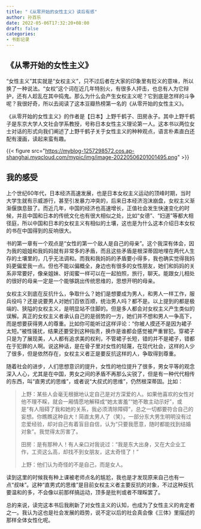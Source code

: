 ```yaml
---
title: "《从零开始的女性主义》读后有感"
author: 孙百乐
date: 2022-05-06T17:32:20+08:00
draft: false
categories: 
- 书影记录
---
```


## 《从零开始的女性主义》

“女性主义”其实就是“女权主义”，只不过后者在大家的印象里有贬义的意味，所以换了一种说法。“女权”这个词在近几年特别火，有很多人抨击，也总有人为它辩护，还有人趁乱在其中捣鬼。那么为什么会产生女权主义呢？它到底是怎样的斗争呢？我很好奇，所以去阅读了这本豆瓣热榜第一名的《从零开始的女性主义》。

《从零开始的女性主义》的作者是【日本】上野千鹤子、田房永子。其中上野千鹤子是东京大学人文社会学系教授，号称日本女性主义理论第一人。这本书以两位女士对话的形式向我们阐述了上野千鹤子关于女性主义的种种观点，语言朴素直白还配有漫画，读起来蛮有趣。

{{< figure src="https://myblog-1257298572.cos.ap-shanghai.myqcloud.com/mypic/img/image-20220506201001495.png" >}}

## 我的感受

上个世纪60年代，日本经济高速发展，也是日本女权主义运动的顶峰时期，当时大学生就有示威游行，甚至引发暴力冲突的，后来日本经济泡沫崩盘，女权主义渐渐偃旗息鼓了。而近几年，中国的经济也高速增长，正值社会发生快速变化的时候，并且中国和日本的传统文化也有很大相似之处，比如“女德”、“妇道”等都大相径庭，所以中国和日本的女权主义有相似的土壤，这也是为什么这本介绍日本女权的书在中国得到的反响很大。

书的第一章有一个观点是“女性的第一个敌人是自己的母亲”。这个我深有体会，因为我的姐姐和我妈妈就有非常多的矛盾，而且这些矛盾是根深蒂固地埋在两代人生存的土壤里的，几乎无法调和。而我和我妈妈的矛盾要小得多，我也确实觉得我妈妈更偏爱我一点。但也不能以偏概全，身边也有很多的女性朋友，她们和妈妈的关系非常要好，像亲姐妹、好闺蜜一样可以在一起拍照，旅行，聊天。能跟女儿相处的很好的母亲一定是一个能够跳出传统思维的，思想开明的母亲。

女权主义到底在反抗什么，争取什么？她们是想要成为男人，和男人一样工作，服兵役吗？还是说要男人对她们百依百顺，统治男人吗？都不是。以上提到的都是极端的、狭隘的女权主义，是明显站不住脚的。但是多人都会对女权主义产生类似的误解。真正的女权主义者承认自己的是弱势的一方，她们并不想和男人一争高下，而是想要获得男人的尊重。比如你可能听过这样评论：“你被人摸还不是因为裙子太短。”被性骚扰，结果还要受到这种指责，换作是谁都会感觉被严重冒犯。穿裙子只是为了展现美，人人都有追求美的权利，不管裙子长短，错的并不是裙子，错都在于犯罪的人啊。说这种话，是在骨子里对女性的轻蔑，在现代社会，这样的人少了很多，但是依然存在，女权主义者正是要反抗这样的人，争取得到尊重。

随着社会的进步，人们思想意识的提升，女性的地位提升了很多，男女平等的观念深入人心，尤其是在中国，男女之间的矛盾不再那么尖锐了，但是有一种代代相传的东西，叫“直男式的思维”，或者说“大叔式的思维”，仍然根深蒂固。比如：

> 上野：某些人会毫无根据地认定自己是对方深爱的人。如果他喜欢的女性对他不理不睬，就会一厢情愿地解释成“她太害羞”“她不敢主动示好”，或是“有人阻碍了我和她的关系，我必须清除障碍”，总之一切都要符合自己的妄想。你瞧瞧这种自大！简直太男人了（笑）。一部分东大男生明明没有过恋爱经验，却对自己有着盲目自信，认为“只要我愿意，随时都能找到结婚对象”。我觉得太厉害了。
>
> 田房：是有那种人！有人亲口对我说过：“我是东大出身，又在大企业工作，工资这么高，却找不到女朋友，这太奇怪了！”
>
> 上野：他们认为奇怪的不是自己，而是女人。

读到这里的时候我有种上课被老师点名的尴尬，我也是才发现原来自己也有一点“叔味”。这种“直男式的思维”是目前女权主义者主要反抗的对象，不过这种反抗要温和的多，不会像以前那样搞运动，顶多是批判或者不理睬罢了。

总的来说，读完这本书后我刷新了对女性主义的认知，也成为了女性主义的肯定者之一。我认为这也是社会发展的趋势，说不定以后的社会真会像《三体》里描述的那样全体女性化呢。
